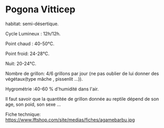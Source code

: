 # Pogona Vitticep 

habitat: semi-désertique. 

Cycle Lumineux : 12h/12h. 

Point chaud : 40-50°C. 

Point froid: 24-28°C. 

Nuit: 20-24°C. 

Nombre de grillon: 4/6 grillons par jour (ne pas oublier de lui donner des végétaux(type mâche , pissenlit ...)). 

Hygrométrie :40-60 % d'humidité dans l'air.

Il faut savoir que la quantitée de grillon donnée au reptile dépend de son age, son poid, son sexe ...

Fiche technique: https://www.lftshop.com/site/medias/fiches/agamebarbu.jpg
